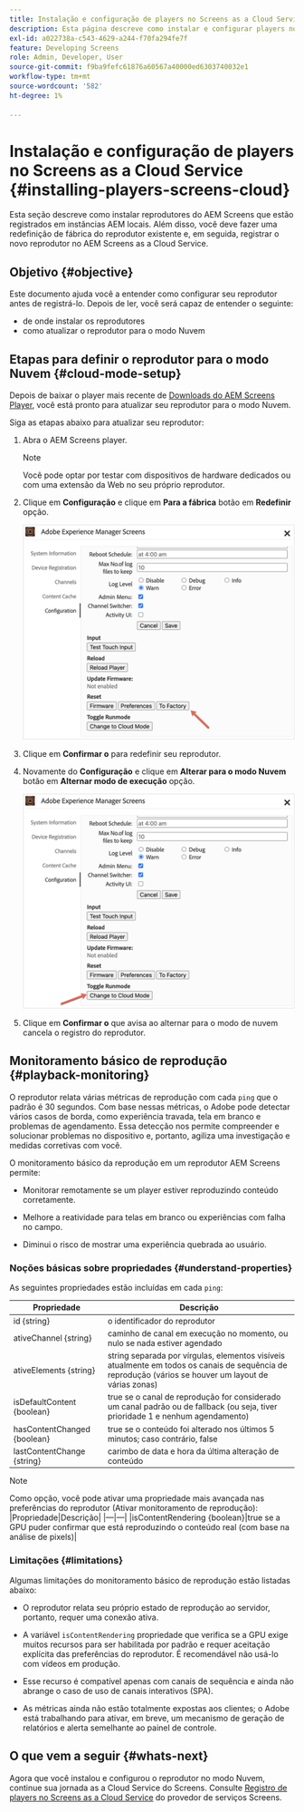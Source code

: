 ```yaml
---
title: Instalação e configuração de players no Screens as a Cloud Service
description: Esta página descreve como instalar e configurar players no Screens as a Cloud Service.
exl-id: a022738a-c543-4629-a244-f70fa294fe7f
feature: Developing Screens
role: Admin, Developer, User
source-git-commit: f9ba9fefc61876a60567a40000ed6303740032e1
workflow-type: tm+mt
source-wordcount: '582'
ht-degree: 1%

---
```


# Instalação e configuração de players no Screens as a Cloud Service {#installing-players-screens-cloud}

Esta seção descreve como instalar reprodutores do AEM Screens que estão registrados em instâncias AEM locais. Além disso, você deve fazer uma redefinição de fábrica do reprodutor existente e, em seguida, registrar o novo reprodutor no AEM Screens as a Cloud Service.

## Objetivo {#objective}

Este documento ajuda você a entender como configurar seu reprodutor antes de registrá-lo. Depois de ler, você será capaz de entender o seguinte:

* de onde instalar os reprodutores
* como atualizar o reprodutor para o modo Nuvem

## Etapas para definir o reprodutor para o modo Nuvem {#cloud-mode-setup}

Depois de baixar o player mais recente de [Downloads do AEM Screens Player](https://download.macromedia.com/screens/), você está pronto para atualizar seu reprodutor para o modo Nuvem.

Siga as etapas abaixo para atualizar seu reprodutor:

1. Abra o AEM Screens player.

   >[!NOTE]
   >Você pode optar por testar com dispositivos de hardware dedicados ou com uma extensão da Web no seu próprio reprodutor.

1. Clique em **Configuração** e clique em **Para a fábrica** botão em **Redefinir** opção.

   ![imagem](/help/screens-cloud/assets/player/installplayer-2.png)

1. Clique em **Confirmar o** para redefinir seu reprodutor.

1. Novamente do **Configuração** e clique em **Alterar para o modo Nuvem** botão em **Alternar modo de execução** opção.

   ![imagem](/help/screens-cloud/assets/player/installplayer-1.png)

1. Clique em **Confirmar o** que avisa ao alternar para o modo de nuvem cancela o registro do reprodutor.

## Monitoramento básico de reprodução {#playback-monitoring}

O reprodutor relata várias métricas de reprodução com cada `ping` que o padrão é 30 segundos. Com base nessas métricas, o Adobe pode detectar vários casos de borda, como experiência travada, tela em branco e problemas de agendamento. Essa detecção nos permite compreender e solucionar problemas no dispositivo e, portanto, agiliza uma investigação e medidas corretivas com você.

O monitoramento básico da reprodução em um reprodutor AEM Screens permite:

* Monitorar remotamente se um player estiver reproduzindo conteúdo corretamente.

* Melhore a reatividade para telas em branco ou experiências com falha no campo.

* Diminui o risco de mostrar uma experiência quebrada ao usuário.

### Noções básicas sobre propriedades {#understand-properties}

As seguintes propriedades estão incluídas em cada `ping`:

| Propriedade | Descrição |
|---|---|
| id {string} | o identificador do reprodutor |
| ativeChannel {string} | caminho de canal em execução no momento, ou nulo se nada estiver agendado |
| ativeElements {string} | string separada por vírgulas, elementos visíveis atualmente em todos os canais de sequência de reprodução (vários se houver um layout de várias zonas) |
| isDefaultContent {boolean} | true se o canal de reprodução for considerado um canal padrão ou de fallback (ou seja, tiver prioridade 1 e nenhum agendamento) |
| hasContentChanged {boolean} | true se o conteúdo foi alterado nos últimos 5 minutos; caso contrário, false |
| lastContentChange {string} | carimbo de data e hora da última alteração de conteúdo |

>[!NOTE]
>Como opção, você pode ativar uma propriedade mais avançada nas preferências do reprodutor (Ativar monitoramento de reprodução):
>|Propriedade|Descrição|
>|—|—|
>|isContentRendering {boolean}|true se a GPU puder confirmar que está reproduzindo o conteúdo real (com base na análise de pixels)|

### Limitações {#limitations}

Algumas limitações do monitoramento básico de reprodução estão listadas abaixo:

* O reprodutor relata seu próprio estado de reprodução ao servidor, portanto, requer uma conexão ativa.

* A variável `isContentRendering` propriedade que verifica se a GPU exige muitos recursos para ser habilitada por padrão e requer aceitação explícita das preferências do reprodutor. É recomendável não usá-lo com vídeos em produção.

* Esse recurso é compatível apenas com canais de sequência e ainda não abrange o caso de uso de canais interativos (SPA).

* As métricas ainda não estão totalmente expostas aos clientes; o Adobe está trabalhando para ativar, em breve, um mecanismo de geração de relatórios e alerta semelhante ao painel de controle.

## O que vem a seguir {#whats-next}

Agora que você instalou e configurou o reprodutor no modo Nuvem, continue sua jornada as a Cloud Service do Screens. Consulte [Registro de players no Screens as a Cloud Service](/help/screens-cloud/managing-players-registration/registering-players-screens-cloud.md) do provedor de serviços Screens.
